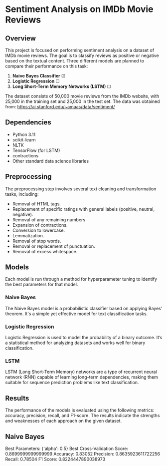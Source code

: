 # Sentiment Analysis on IMDb Movie Reviews

## Overview

This project is focused on performing sentiment analysis on a dataset of IMDb movie reviews. The goal is to classify reviews as positive or negative based on the textual content. Three different models are planned to compare their performance on this task:

1. **Naive Bayes Classifier** ☑
2. **Logistic Regression** ☐
3. **Long Short-Term Memory Networks (LSTM)** ☐

The dataset consists of 50,000 movie reviews from the IMDb website, with 25,000 in the training set and 25,000 in the test set. The data was obtained from: https://ai.stanford.edu/~amaas/data/sentiment/

## Dependencies

- Python 3.11
- scikit-learn
- NLTK
- TensorFlow (for LSTM)
- contractions
- Other standard data science libraries

## Preprocessing

The preprocessing step involves several text cleaning and transformation tasks, including:

- Removal of HTML tags.
- Replacement of specific ratings with general labels (positive, neutral, negative).
- Removal of any remaining numbers
- Expansion of contractions.
- Conversion to lowercase.
- Lemmatization.
- Removal of stop words.
- Removal or replacement of punctuation.
- Removal of excess whitespace.

## Models

Each model is run through a method for hyperparameter tuning to identify the best parameters for that model.

### Naive Bayes

The Naive Bayes model is a probabilistic classifier based on applying Bayes' theorem. It's a simple yet effective model for text classification tasks.

### Logistic Regression

Logistic Regression is used to model the probability of a binary outcome. It’s a statistical method for analyzing datasets and works well for binary classification.

### LSTM

LSTM (Long Short-Term Memory) networks are a type of recurrent neural network (RNN) capable of learning long-term dependencies, making them suitable for sequence prediction problems like text classification.

## Results

The performance of the models is evaluated using the following metrics: accuracy, precision, recall, and F1-score. The results indicate the strengths and weaknesses of each approach on the given dataset.

## Naive Bayes

Best Parameters: {'alpha': 0.5}
Best Cross-Validation Score: 0.8699999999999999
Accuracy: 0.83052
Precision: 0.8635923611722256
Recall: 0.78504
F1 Score: 0.8224447890038973
